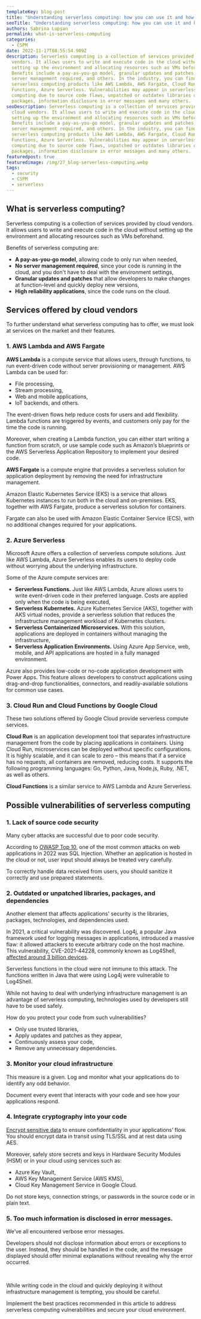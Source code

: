 ```yaml
---
templateKey: blog-post
title: "Understanding serverless computing: how you can use it and how to secure it "
seoTitle: "Understanding serverless computing: how you can use it and how to secure it "
authors: Sabrina Lupșan
permalink: what-is-serverless-computing
categories:
  - CSPM
date: 2022-11-17T08:55:54.909Z
description: Serverless computing is a collection of services provided by cloud
  vendors. It allows users to write and execute code in the cloud without
  setting up the environment and allocating resources such as VMs beforehand.
  Benefits include a pay-as-you-go model, granular updates and patches, no
  server management required, and others. In the industry, you can find
  serverless computing products like AWS Lambda, AWS Fargate, Cloud Run, Cloud
  Functions, Azure Serverless. Vulnerabilities may appear in serverless
  computing due to source code flaws, unpatched or outdates libraries or
  packages, information disclosure in error messages and many others.
seoDescription: Serverless computing is a collection of services provided by
  cloud vendors. It allows users to write and execute code in the cloud without
  setting up the environment and allocating resources such as VMs beforehand.
  Benefits include a pay-as-you-go model, granular updates and patches, no
  server management required, and others. In the industry, you can find
  serverless computing products like AWS Lambda, AWS Fargate, Cloud Run, Cloud
  Functions, Azure Serverless. Vulnerabilities may appear in serverless
  computing due to source code flaws, unpatched or outdates libraries or
  packages, information disclosure in error messages and many others.
featuredpost: true
featuredimage: /img/27_blog-serverless-computing.webp
tags:
  - security
  - CSPM
  - serverless
---
```

<!--StartFragment-->

## What is serverless computing? 

Serverless computing is a collection of services provided by cloud vendors. It allows users to write and execute code in the cloud without setting up the environment and allocating resources such as VMs beforehand. 

Benefits of serverless computing are: 

* **A pay-as-you-go model**, allowing code to only run when needed, 
* **No server management required**, since your code is running in the cloud, and you don't have to deal with the environment settings, 
* **Granular updates and patches** that allow developers to make changes at function-level and quickly deploy new versions, 
* **High reliability applications**, since the code runs on the cloud. 

## Services offered by cloud vendors 

To further understand what serverless computing has to offer, we must look at services on the market and their features.  

### 1. AWS Lambda and AWS Fargate 

**AWS Lambda** is a compute service that allows users, through functions, to run event-driven code without server provisioning or management. AWS Lambda can be used for: 

* File processing, 
* Stream processing, 
* Web and mobile applications, 
* IoT backends, and others. 

The event-driven flows help reduce costs for users and add flexibility. Lambda functions are triggered by events, and customers only pay for the time the code is running.  

Moreover, when creating a Lambda function, you can either start writing a function from scratch, or use sample code such as Amazon’s blueprints or the AWS Serverless Application Repository to implement your desired code. 

**AWS Fargate** is a compute engine that provides a serverless solution for application deployment by removing the need for infrastructure management. 

Amazon Elastic Kubernetes Service (EKS) is a service that allows Kubernetes instances to run both in the cloud and on-premises. EKS, together with AWS Fargate, produce a serverless solution for containers. 

Fargate can also be used with Amazon Elastic Container Service (ECS), with no additional changes required for your applications. 

### 2. Azure Serverless  

Microsoft Azure offers a collection of serverless compute solutions. Just like AWS Lambda, Azure Serverless enables its users to deploy code without worrying about the underlying infrastructure.  

Some of the Azure compute services are: 

* **Serverless Functions.** Just like AWS Lambda, Azure allows users to write event-driven code in their preferred language. Costs are applied only when the code is being executed, 
* **Serverless Kubernetes.** Azure Kubernetes Service (AKS), together with AKS virtual nodes, provide a serverless solution that reduces the infrastructure management workload of Kubernetes clusters. 
* **Serverless Containerized Microservices.** With this solution, applications are deployed in containers without managing the infrastructure,  
* **Serverless Application Environments.** Using Azure App Service, web, mobile, and API applications are hosted in a fully managed environment.  

Azure also provides low-code or no-code application development with Power Apps. This feature allows developers to construct applications using drag-and-drop functionalities, connectors, and readily-available solutions for common use cases. 

### 3. Cloud Run and Cloud Functions by Google Cloud 

These two solutions offered by Google Cloud provide serverless compute services.  

**Cloud Run** is an application development tool that separates infrastructure management from the code by placing applications in containers. Using Cloud Run, microservices can be deployed without specific configurations. It is highly scalable, and it can scale to zero – this means that if a service has no requests, all containers are removed, reducing costs. It supports the following programming languages: Go, Python, Java, Node.js, Ruby, .NET, as well as others. 

**Cloud Functions** is a similar service to AWS Lambda and Azure Serverless. 

## Possible vulnerabilities of serverless computing 

### 1. Lack of source code security 

Many cyber attacks are successful due to poor code security.  

According to [OWASP Top 10](https://owasp.org/www-project-top-ten/), one of the most common attacks on web applications in 2022 was SQL Injection. Whether an application is hosted in the cloud or not, user input should always be treated very carefully. 

To correctly handle data received from users, you should sanitize it correctly and use prepared statements. 

### 2. Outdated or unpatched libraries, packages, and dependencies 

Another element that affects applications' security is the libraries, packages, technologies, and dependencies used.  

In 2021, a critical vulnerability was discovered. Log4j, a popular Java framework used for logging messages in applications, introduced a massive flaw: it allowed attackers to execute arbitrary code on the host machine. This vulnerability, CVE-2021-44228, commonly known as Log4Shell, [affected around 3 billion devices](https://www.acaglobal.com/insights/log4shell-vulnerability-what-we-know-and-action-steps-take).   

Serverless functions in the cloud were not immune to this attack. The functions written in Java that were using Log4j were vulnerable to Log4Shell. 

While not having to deal with underlying infrastructure management is an advantage of serverless computing, technologies used by developers still have to be used safely. 

How do you protect your code from such vulnerabilities? 

* Only use trusted libraries, 
* Apply updates and patches as they appear, 
* Continuously assess your code, 
* Remove any unnecessary dependencies. 

### 3. Monitor your cloud infrastructure 

This measure is a given. Log and monitor what your applications do to identify any odd behavior.  

Document every event that interacts with your code and see how your applications respond.  

### 4. Integrate cryptography into your code 

[Encrypt sensitive data](https://cyscale.com/blog/types-of-encryption/) to ensure confidentiality in your applications’ flow. You should encrypt data in transit using TLS/SSL and at rest data using AES. 

Moreover, safely store secrets and keys in Hardware Security Modules (HSM) or in your cloud using services such as: 

* Azure Key Vault,  
* AWS Key Management Service (AWS KMS),  
* Cloud Key Management Service in Google Cloud. 

Do not store keys, connection strings, or passwords in the source code or in plain text. 

### 5. Too much information is disclosed in error messages. 

We’ve all encountered verbose error messages. 

Developers should not disclose information about errors or exceptions to the user. Instead, they should be handled in the code, and the message displayed should offer minimal explanations without revealing why the error occurred. 

  

While writing code in the cloud and quickly deploying it without infrastructure management is tempting, you should be careful.  

Implement the best practices recommended in this article to address serverless computing vulnerabilities and secure your cloud environment. 

<!--EndFragment-->
